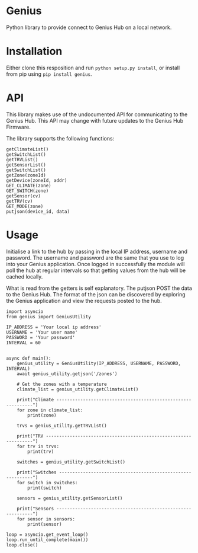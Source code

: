 # Genius
Python library to provide connect to Genius Hub on a local network.

# Installation
Either clone this resposition and run `python setup.py install`, or install from pip using `pip install genius`.

# API
This library makes use of the undocumented API for communicating to the Genius Hub. This API may change with future updates to the Genius Hub Firmware.

The library supports the following functions:
```
getClimateList()
getSwitchList()
getTRVList()
getSensorList()
getSwitchList()
getZone(zoneId)
getDevice(zoneId, addr)
GET_CLIMATE(zone)
GET_SWITCH(zone)
getSensor(cv)
getTRV(cv)
GET_MODE(zone)
putjson(device_id, data)

```

# Usage
Initialise a link to the hub by passing in the local IP address, username and password. The username and password are the same that you use to log into your Genius application. Once logged in successfully the module will poll the hub at regular intervals so that getting values from the hub will be cached locally.

What is read from the getters is self explanatory. The putjson POST the data to the Genius Hub. The format of the json can be discovered by exploring the Genius application and view the requests posted to the hub.
```
import asyncio
from genius import GeniusUtility

IP_ADDRESS = 'Your local ip address'
USERNAME = 'Your user name'
PASSWORD = 'Your password'
INTERVAL = 60


async def main():
    genius_utility = GeniusUtility(IP_ADDRESS, USERNAME, PASSWORD, INTERVAL)
    await genius_utility.getjson('/zones')

    # Get the zones with a temperature
    climate_list = genius_utility.getClimateList()

    print("Climate -------------------------------------------------------------")
    for zone in climate_list:
        print(zone)

    trvs = genius_utility.getTRVList()

    print("TRV -----------------------------------------------------------------")
    for trv in trvs:
        print(trv)

    switches = genius_utility.getSwitchList()

    print("Switches ------------------------------------------------------------")
    for switch in switches:
        print(switch)

    sensors = genius_utility.getSensorList()

    print("Sensors -------------------------------------------------------------")
    for sensor in sensors:
        print(sensor)

loop = asyncio.get_event_loop()
loop.run_until_complete(main())
loop.close()
```